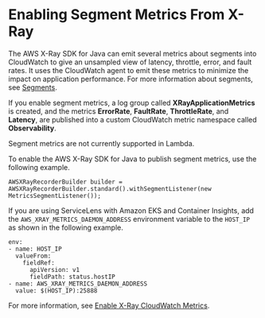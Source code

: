 # Enabling Segment Metrics From X\-Ray<a name="deploy_servicelens_CloudWatch_agent_segments"></a>

The AWS X\-Ray SDK for Java can emit several metrics about segments into CloudWatch to give an unsampled view of latency, throttle, error, and fault rates\. It uses the CloudWatch agent to emit these metrics to minimize the impact on application performance\. For more information about segments, see [Segments](https://docs.aws.amazon.com/xray/latest/devguide/xray-concepts.html#xray-concepts-segments)\.

If you enable segment metrics, a log group called **XRayApplicationMetrics** is created, and the metrics **ErrorRate**, **FaultRate**, **ThrottleRate**, and **Latency**, are published into a custom CloudWatch metric namespace called **Observability**\.

Segment metrics are not currently supported in Lambda\.

To enable the AWS X\-Ray SDK for Java to publish segment metrics, use the following example\.

```
AWSXRayRecorderBuilder builder = AWSXRayRecorderBuilder.standard().withSegmentListener(new MetricsSegmentListener());
```

If you are using ServiceLens with Amazon EKS and Container Insights, add the `AWS_XRAY_METRICS_DAEMON_ADDRESS` environment variable to the `HOST_IP` as shown in the following example\.

```
env:
- name: HOST_IP
  valueFrom: 
    fieldRef: 
      apiVersion: v1 
      fieldPath: status.hostIP
- name: AWS_XRAY_METRICS_DAEMON_ADDRESS 
  value: $(HOST_IP):25888
```

For more information, see [Enable X\-Ray CloudWatch Metrics](https://docs.aws.amazon.com/xray/latest/devguide/xray-sdk-java-monitoring.html#xray-sdk-java-monitoring-enable)\.